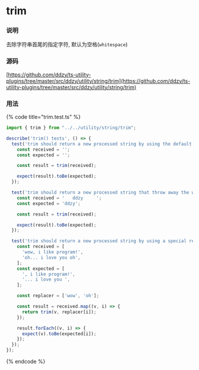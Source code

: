 # trim

### 说明

 去除字符串首尾的指定字符, 默认为空格\(`whitespace`\)

### 源码

[https://github.com/ddzy/ts-utility-plugins/tree/master/src/ddzy/utility/string/trim](https://github.com/ddzy/ts-utility-plugins/tree/master/src/ddzy/utility/string/trim)

### 用法

{% code title="trim.test.ts" %}
```typescript
import { trim } from "../../utility/string/trim";

describe('trim() tests', () => {
  test('trim should return a new processed string by using the default replacer when receive an empty string', () => {
    const received = '';
    const expected = '';

    const result = trim(received);

    expect(result).toBe(expected);
  });

  test('trim should return a new processed string that throw away the whitespace by using the default replacer', () => {
    const received = '   ddzy     ';
    const expected = 'ddzy';

    const result = trim(received);

    expect(result).toBe(expected);
  });

  test('trim should return a new processed string by using a special replacer', () => {
    const received = [
      'wow, i like program!',
      'oh... i love you oh',
    ];
    const expected = [
      ', i like program!',
      '... i love you ',
    ];

    const replacer = ['wow', 'oh'];

    const result = received.map((v, i) => {
      return trim(v, replacer[i]);
    });

    result.forEach((v, i) => {
      expect(v).toBe(expected[i]);
    });
  });
});
```
{% endcode %}

